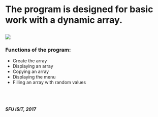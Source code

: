 <h1><p>The program is designed for basic work with a dynamic array.</p></h1>
<img src='https://i.imgur.com/fhpzKyf.png' />
<br>
<h3>Functions of the program:</h3>
<ul>
<li>Create the array</li>
<li>Displaying an array</li>
<li>Copying an array</li>
<li>Displaying the menu</li>
<li>Filling an array with random values</li>
</ul>
<br>
<h5><br>SFU ISIT, 2017</h5>
